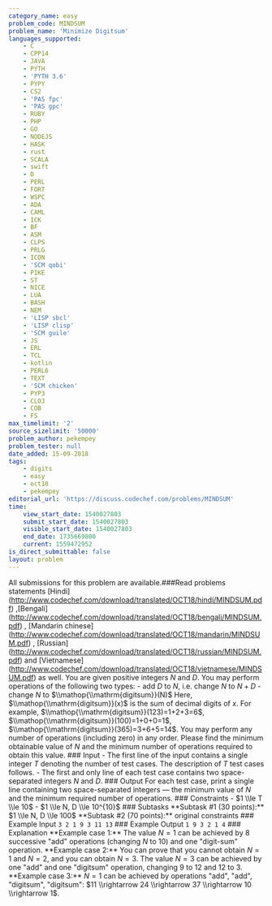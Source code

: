 ```yaml
---
category_name: easy
problem_code: MINDSUM
problem_name: 'Minimize Digitsum'
languages_supported:
    - C
    - CPP14
    - JAVA
    - PYTH
    - 'PYTH 3.6'
    - PYPY
    - CS2
    - 'PAS fpc'
    - 'PAS gpc'
    - RUBY
    - PHP
    - GO
    - NODEJS
    - HASK
    - rust
    - SCALA
    - swift
    - D
    - PERL
    - FORT
    - WSPC
    - ADA
    - CAML
    - ICK
    - BF
    - ASM
    - CLPS
    - PRLG
    - ICON
    - 'SCM qobi'
    - PIKE
    - ST
    - NICE
    - LUA
    - BASH
    - NEM
    - 'LISP sbcl'
    - 'LISP clisp'
    - 'SCM guile'
    - JS
    - ERL
    - TCL
    - kotlin
    - PERL6
    - TEXT
    - 'SCM chicken'
    - PYP3
    - CLOJ
    - COB
    - FS
max_timelimit: '2'
source_sizelimit: '50000'
problem_author: pekempey
problem_tester: null
date_added: 15-09-2018
tags:
    - digits
    - easy
    - oct18
    - pekempey
editorial_url: 'https://discuss.codechef.com/problems/MINDSUM'
time:
    view_start_date: 1540027803
    submit_start_date: 1540027803
    visible_start_date: 1540027803
    end_date: 1735669800
    current: 1559472952
is_direct_submittable: false
layout: problem
---
```

All submissions for this problem are available.\###Read problems statements \[Hindi\](http://www.codechef.com/download/translated/OCT18/hindi/MINDSUM.pdf) ,\[Bengali\](http://www.codechef.com/download/translated/OCT18/bengali/MINDSUM.pdf) , \[Mandarin chinese\](http://www.codechef.com/download/translated/OCT18/mandarin/MINDSUM.pdf) , \[Russian\](http://www.codechef.com/download/translated/OCT18/russian/MINDSUM.pdf) and \[Vietnamese\](http://www.codechef.com/download/translated/OCT18/vietnamese/MINDSUM.pdf) as well. You are given positive integers $N$ and $D$. You may perform operations of the following two types: - add $D$ to $N$, i.e. change $N$ to $N+D$ - change $N$ to $\\mathop{\\mathrm{digitsum}}(N)$ Here, $\\mathop{\\mathrm{digitsum}}(x)$ is the sum of decimal digits of $x$. For example, $\\mathop{\\mathrm{digitsum}}(123)=1+2+3=6$, $\\mathop{\\mathrm{digitsum}}(100)=1+0+0=1$, $\\mathop{\\mathrm{digitsum}}(365)=3+6+5=14$. You may perform any number of operations (including zero) in any order. Please find the minimum obtainable value of $N$ and the minimum number of operations required to obtain this value. ### Input - The first line of the input contains a single integer $T$ denoting the number of test cases. The description of $T$ test cases follows. - The first and only line of each test case contains two space-separated integers $N$ and $D$. ### Output For each test case, print a single line containing two space-separated integers — the minimum value of $N$ and the minimum required number of operations. ### Constraints - $1 \\le T \\le 10$ - $1 \\le N, D \\le 10^{10}$ ### Subtasks \*\*Subtask #1 (30 points):\*\* $1 \\le N, D \\le 100$ \*\*Subtask #2 (70 points):\*\* original constraints ### Example Input ``` 3 2 1 9 3 11 13 ``` ### Example Output ``` 1 9 3 2 1 4 ``` ### Explanation \*\*Example case 1:\*\* The value $N=1$ can be achieved by 8 successive "add" operations (changing $N$ to $10$) and one "digit-sum" operation. \*\*Example case 2:\*\* You can prove that you cannot obtain $N=1$ and $N=2$, and you can obtain $N=3$. The value $N=3$ can be achieved by one "add" and one "digitsum" operation, changing $9$ to $12$ and $12$ to $3$. \*\*Example case 3:\*\* $N=1$ can be achieved by operations "add", "add", "digitsum", "digitsum": $11 \\rightarrow 24 \\rightarrow 37 \\rightarrow 10 \\rightarrow 1$.
